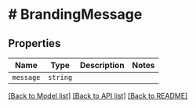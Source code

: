 # # BrandingMessage



## Properties

Name | Type | Description | Notes
------------ | ------------- | ------------- | -------------
| `message` | ```string``` |   |  |

[[Back to Model list]](../README.md#models) [[Back to API list]](../README.md#api-endpoints) [[Back to README]](../README.md)
